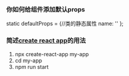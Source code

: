 ### 你如何给组件添加默认props

static defaultProps = {//类的静态属性
    name: ''
};

### 简述[create react app](https://github.com/facebook/create-react-app)的用法

1. npx create-react-app my-app
2. cd my-app
3. npm run start